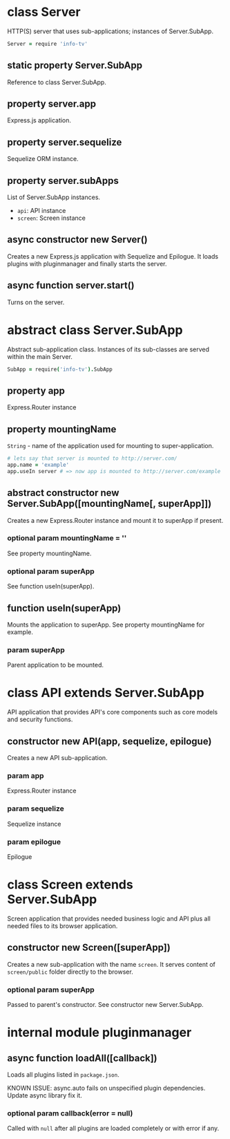 # class Server
HTTP(S) server that uses sub-applications; instances of Server.SubApp.

```coffeescript
Server = require 'info-tv'
```

## static property Server.SubApp
Reference to class Server.SubApp.

## property server.app
Express.js application.

## property server.sequelize
Sequelize ORM instance.

## property server.subApps
List of Server.SubApp instances.
- `api`: API instance
- `screen`: Screen instance

## async constructor new Server()
Creates a new Express.js application with Sequelize and Epilogue. It loads plugins with pluginmanager and finally starts the server.

## async function server.start()
Turns on the server.

# abstract class Server.SubApp
Abstract sub-application class. Instances of its sub-classes are served within the main Server.

```coffeescript
SubApp = require('info-tv').SubApp
```

## property app
Express.Router instance

## property mountingName
`String` - name of the application used for mounting to super-application.

```coffeescript
# lets say that server is mounted to http://server.com/
app.name = 'example'
app.useIn server # => now app is mounted to http://server.com/example
```

## abstract constructor new Server.SubApp([mountingName[, superApp]])
Creates a new Express.Router instance and mount it to superApp if present.
### optional param mountingName = ''
See property mountingName.
### optional param superApp
See function useIn(superApp).

## function useIn(superApp)
Mounts the application to superApp. See property mountingName for example.
### param superApp
Parent application to be mounted.

# class API extends Server.SubApp
API application that provides API's core components such as core models and security functions.

## constructor new API(app, sequelize, epilogue)
Creates a new API sub-application.
### param app
Express.Router instance
### param sequelize
Sequelize instance
### param epilogue
Epilogue

# class Screen extends Server.SubApp
Screen application that provides needed business logic and API plus all needed files to its browser application.

## constructor new Screen([superApp])
Creates a new sub-application with the name `screen`. It serves content of `screen/public` folder directly to the browser.
### optional param superApp
Passed to parent's constructor. See constructor new Server.SubApp.

# internal module pluginmanager

## async function loadAll([callback])
Loads all plugins listed in `package.json`.

KNOWN ISSUE: async.auto fails on unspecified plugin dependencies. Update async library fix it.
### optional param callback(error = null)
Called with `null` after all plugins are loaded completely or with error if any.
